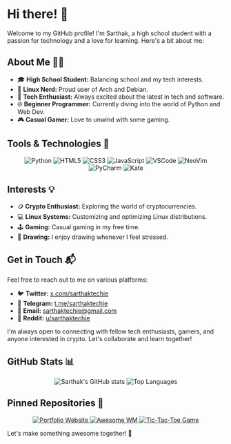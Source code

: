 # Hi there! 👋

Welcome to my GitHub profile! I'm Sarthak, a high school student with a passion for technology and a love for learning. Here's a bit about me:

## About Me 🧑‍💻

- 🎓 **High School Student:** Balancing school and my tech interests.
- 🐧 **Linux Nerd:** Proud user of Arch and Debian. 
- 🚀 **Tech Enthusiast:** Always excited about the latest in tech and software.
- 🌐 **Beginner Programmer:** Currently diving into the world of Python and Web Dev.
- 🎮 **Casual Gamer:** Love to unwind with some gaming.

## Tools & Technologies 🔧

<p align="center">
  <img src="https://img.shields.io/badge/Python-3776AB?style=for-the-badge&logo=python&logoColor=white" alt="Python" />
  <img src="https://img.shields.io/badge/HTML5-E34F26?style=for-the-badge&logo=html5&logoColor=white" alt="HTML5" />
  <img src="https://img.shields.io/badge/CSS3-1572B6?style=for-the-badge&logo=css3&logoColor=white" alt="CSS3" />
  <img src="https://img.shields.io/badge/JavaScript-F7DF1E?style=for-the-badge&logo=javascript&logoColor=black" alt="JavaScript" />
  <img src="https://img.shields.io/badge/VSCode-0078D4?style=for-the-badge&logo=visual-studio-code&logoColor=white" alt="VSCode" />
  <img src="https://img.shields.io/badge/NeoVim-57A143?style=for-the-badge&logo=neovim&logoColor=white" alt="NeoVim" />
  <img src="https://img.shields.io/badge/PyCharm-000000?style=for-the-badge&logo=pycharm&logoColor=white" alt="PyCharm" />
  <img src="https://img.shields.io/badge/Kate-59A3DB?style=for-the-badge&logo=kate&logoColor=white" alt="Kate" />
</p>

## Interests 💡

- 🪙 **Crypto Enthusiast:** Exploring the world of cryptocurrencies.
- 💻 **Linux Systems:** Customizing and optimizing Linux distributions.
- 🕹️ **Gaming:** Casual gaming in my free time.
- 🎨 **Drawing:** I enjoy drawing whenever I feel stressed.

## Get in Touch 📬

Feel free to reach out to me on various platforms:

- 🐦 **Twitter:** [x.com/sarthaktechie](https://x.com/SarthakTechie?t=NeRmYw5PF1R1nPlUQnuqdg&s=09)
- 📲 **Telegram:** [t.me/sarthaktechie](http://t.me/sarthaktechie)
- 📧 **Email:** [sarthaktechie@gmail.com](mailto:sarthaktechie@gmail.com)
- 🤖 **Reddit:** [u/sarthaktechie](https://www.reddit.com/u/sarthaktechie/s/jq5elhK9WH)

I'm always open to connecting with fellow tech enthusiasts, gamers, and anyone interested in crypto. Let's collaborate and learn together!

## GitHub Stats 📊

<p align="center">
  <img src="https://github-readme-stats.vercel.app/api?username=SarthakTechie&show_icons=true&theme=tokyonight" alt="Sarthak's GitHub stats" />
  <img src="https://github-readme-stats.vercel.app/api/top-langs/?username=SarthakTechie&layout=compact&theme=tokyonight" alt="Top Languages" />
</p>

## Pinned Repositories 📌

<p align="center">
  <a href="https://github.com/SarthakTechie/SarthakTechie.github.io">
    <img src="https://github-readme-stats.vercel.app/api/pin/?username=SarthakTechie&repo=SarthakTechie.github.io&theme=tokyonight" alt="Portfolio Website" />
  </a>
  <a href="https://github.com/SarthakTechie/awesome-wm">
    <img src="https://github-readme-stats.vercel.app/api/pin/?username=SarthakTechie&repo=awesome-wm&theme=tokyonight" alt="Awesome WM" />
  </a>
  <a href="https://github.com/SarthakTechie/Tic-Tac-Toe">
    <img src="https://github-readme-stats.vercel.app/api/pin/?username=SarthakTechie&repo=Tic-Tac-Toe&theme=tokyonight" alt="Tic-Tac-Toe Game" />
  </a>
</p>

Let's make something awesome together! 🚀
